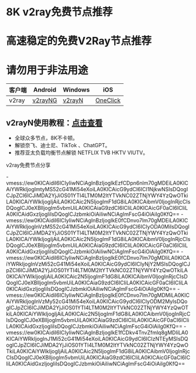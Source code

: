 # 8K v2ray免费节点推荐
# 高速稳定的免费V2Ray节点推荐
# 请勿用于非法用途

|  客户端  | Android  | Windows  | iOS  |
|  ----  | ----   | ----  |----  |
| v2ray  | [v2rayNG](https://www.v2rayfree.eu.org/post/v2rayNg-tutorial/) | [v2rayN](https://www.v2rayfree.eu.org/post/v2rayN-tutorial/) | [OneClick](https://www.v2rayfree.eu.org/post/oneclick/) |
## v2rayN使用教程：[点击查看](https://www.v2rayfree.eu.org/post/v2rayN-tutorial/) 

- 全球众多节点，8K不卡顿。
- 解锁奈飞、迪士尼、TikTok 、ChatGPT。
- 推荐亚太负载均衡节点解锁 NETFLIX TVB HKTV VIUTV。



v2ray免费节点分享


-vmess://ew0KICAidiI6ICIyIiwNCiAgInBzIjogIkEzfCDpn6nlm70gMDEiLA0KICAiYWRkIjogImtyMS52cG41Mi54eXoiLA0KICAicG9ydCI6ICI1NjkwNSIsDQogICJpZCI6ICJiMDA2YjJiOS01YTI4LTM0M2ItYTVkNC02ZTNjYWY4YzQwOTkiLA0KICAiYWlkIjogIjAiLA0KICAic2N5IjogImF1dG8iLA0KICAibmV0IjogInRjcCIsDQogICJ0eXBlIjogIm5vbmUiLA0KICAiaG9zdCI6ICIiLA0KICAicGF0aCI6ICIiLA0KICAidGxzIjogIiIsDQogICJzbmkiOiAiIiwNCiAgImFscG4iOiAiIg0KfQ==
-vmess://ew0KICAidiI6ICIyIiwNCiAgInBzIjogIkE0fCDnvo7lm70gMDEiLA0KICAiYWRkIjogInVzMS52cG41Mi54eXoiLA0KICAicG9ydCI6ICIyODA0MiIsDQogICJpZCI6ICJiMDA2YjJiOS01YTI4LTM0M2ItYTVkNC02ZTNjYWY4YzQwOTkiLA0KICAiYWlkIjogIjAiLA0KICAic2N5IjogImF1dG8iLA0KICAibmV0IjogInRjcCIsDQogICJ0eXBlIjogIm5vbmUiLA0KICAiaG9zdCI6ICIiLA0KICAicGF0aCI6ICIiLA0KICAidGxzIjogIiIsDQogICJzbmkiOiAiIiwNCiAgImFscG4iOiAiIg0KfQ==
-vmess://ew0KICAidiI6ICIyIiwNCiAgInBzIjogIkE0fCDnvo7lm70gMDIiLA0KICAiYWRkIjogInVzMi52cG41Mi54eXoiLA0KICAicG9ydCI6ICIyNjY2MSIsDQogICJpZCI6ICJiMDA2YjJiOS01YTI4LTM0M2ItYTVkNC02ZTNjYWY4YzQwOTkiLA0KICAiYWlkIjogIjAiLA0KICAic2N5IjogImF1dG8iLA0KICAibmV0IjogInRjcCIsDQogICJ0eXBlIjogIm5vbmUiLA0KICAiaG9zdCI6ICIiLA0KICAicGF0aCI6ICIiLA0KICAidGxzIjogIiIsDQogICJzbmkiOiAiIiwNCiAgImFscG4iOiAiIg0KfQ==
-vmess://ew0KICAidiI6ICIyIiwNCiAgInBzIjogIkE0fCDnvo7lm70gMDMiLA0KICAiYWRkIjogInVzMy52cG41Mi54eXoiLA0KICAicG9ydCI6ICIyODM2MyIsDQogICJpZCI6ICJiMDA2YjJiOS01YTI4LTM0M2ItYTVkNC02ZTNjYWY4YzQwOTkiLA0KICAiYWlkIjogIjAiLA0KICAic2N5IjogImF1dG8iLA0KICAibmV0IjogInRjcCIsDQogICJ0eXBlIjogIm5vbmUiLA0KICAiaG9zdCI6ICIiLA0KICAicGF0aCI6ICIiLA0KICAidGxzIjogIiIsDQogICJzbmkiOiAiIiwNCiAgImFscG4iOiAiIg0KfQ==
-vmess://ew0KICAidiI6ICIyIiwNCiAgInBzIjogIkE1fCDkv4TnvZfmlq8gMDIiLA0KICAiYWRkIjogInJ1Mi52cG41Mi54eXoiLA0KICAicG9ydCI6ICIzNTEyMSIsDQogICJpZCI6ICJiMDA2YjJiOS01YTI4LTM0M2ItYTVkNC02ZTNjYWY4YzQwOTkiLA0KICAiYWlkIjogIjAiLA0KICAic2N5IjogImF1dG8iLA0KICAibmV0IjogInRjcCIsDQogICJ0eXBlIjogIm5vbmUiLA0KICAiaG9zdCI6ICIiLA0KICAicGF0aCI6ICIiLA0KICAidGxzIjogIiIsDQogICJzbmkiOiAiIiwNCiAgImFscG4iOiAiIg0KfQ==



